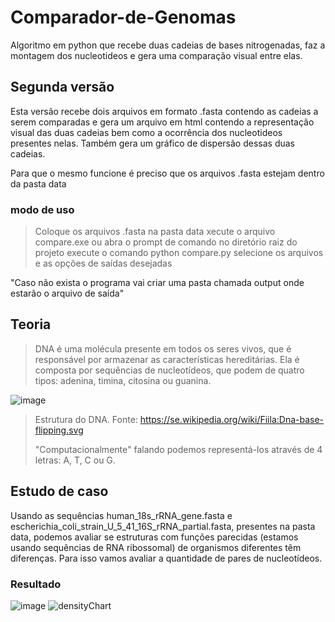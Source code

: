 # Comparador-de-Genomas
Algoritmo em python que recebe duas cadeias de bases nitrogenadas, faz a montagem dos nucleotideos e gera uma comparação visual entre elas.

## Segunda versão
Esta versão recebe dois arquivos em formato .fasta contendo as cadeias a serem comparadas e gera um arquivo em html contendo a representação visual das duas cadeias bem como a ocorrência dos nucleotideos presentes nelas.
Também gera um gráfico de dispersão dessas duas cadeias.

Para que o mesmo funcione é preciso que os arquivos .fasta estejam dentro da pasta data

### modo de uso
>Coloque os arquivos .fasta na pasta data
>xecute o arquivo compare.exe ou abra o prompt de comando no diretório raiz do projeto
>execute o comando python compare.py
>selecione os arquivos e as opções de saídas desejadas 

"Caso não exista o programa vai criar uma pasta chamada output onde estarão o arquivo de saída" 

## Teoria
>DNA é uma molécula presente em todos os seres vivos, que é responsável por armazenar as características hereditárias. Ela é composta por sequências de nucleotídeos, que podem de quatro tipos: adenina, timina, citosina ou guanina.
>
![image](https://github.com/Neves369/Comparador-de-Genomas/assets/63128431/cbebb21e-00ca-46bd-9a62-47f9fa43c687)
>Estrutura do DNA. Fonte: https://se.wikipedia.org/wiki/Fiila:Dna-base-flipping.svg
>
>"Computacionalmente" falando podemos representá-los através de 4 letras: A, T, C ou G.

## Estudo de caso
Usando as sequências human_18s_rRNA_gene.fasta e escherichia_coli_strain_U_5_41_16S_rRNA_partial.fasta,
presentes na pasta data, podemos avaliar se estruturas com funções parecidas (estamos usando sequências de RNA ribossomal) de organismos diferentes têm diferenças. Para isso vamos avaliar a quantidade de pares de nucleotídeos.

### Resultado

![image](https://github.com/Neves369/Comparador-de-Genomas/assets/63128431/34c93e58-d89b-40f1-a119-9b03444be7ae)
![densityChart](https://github.com/Neves369/Comparador-de-Genomas/assets/63128431/e9f52084-bae1-4b18-8061-231608344d8f)





